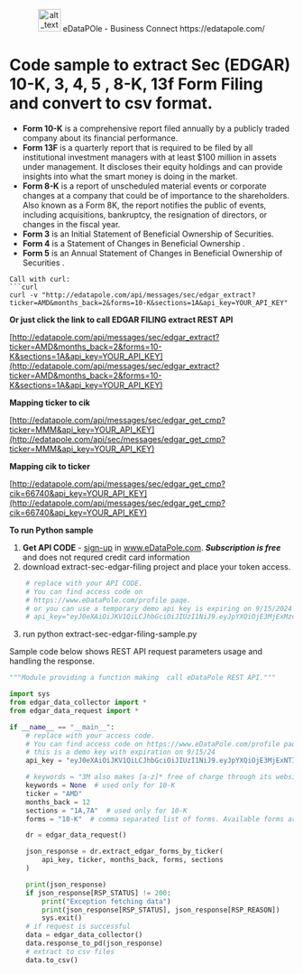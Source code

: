 <p align="center">
    <img alt="alt_text" width="40px" src="favicon.ico" />  eDataPOle - Business Connect  https://edatapole.com/
</p>

# Code sample to extract Sec (EDGAR) 10-K, 3, 4, 5 , 8-K, 13f Form Filing and convert to csv format.

- **Form 10-K** is a comprehensive report filed annually by a publicly traded company about its financial performance.
- **Form 13F** is a quarterly report that is required to be filed by all institutional investment managers with at least $100 million in assets under management. It discloses their equity holdings and can provide insights into what the smart money is doing in the market.
- **Form 8-K** is a report of unscheduled material events or corporate changes at a company that could be of importance to the shareholders. Also known as a Form 8K, the report notifies the public of events, including acquisitions, bankruptcy, the resignation of directors, or changes in the fiscal year.
- **Form 3** is an Initial Statement of Beneficial Ownership of Securities.
- **Form 4** is a Statement of Changes in Beneficial Ownership .
- **Form 5** is an Annual Statement of Changes in Beneficial Ownership of Securities .

````
Call with curl:
```curl
curl -v "http://edatapole.com/api/messages/sec/edgar_extract?ticker=AMD&months_back=2&forms=10-K&sections=1A&api_key=YOUR_API_KEY"
````

**Or just click the link to call EDGAR FILING extract REST API**

[http://edatapole.com/api/messages/sec/edgar_extract?ticker=AMD&months_back=2&forms=10-K&sections=1A&api_key=YOUR_API_KEY](http://edatapole.com/api/messages/sec/edgar_extract?ticker=AMD&months_back=2&forms=10-K&sections=1A&api_key=YOUR_API_KEY)

**Mapping ticker to cik**

[http://edatapole.com/api/messages/sec/edgar_get_cmp?ticker=MMM&api_key=YOUR_API_KEY](http://edatapole.com/api/sec/messages/edgar_get_cmp?ticker=MMM&api_key=YOUR_API_KEY)

**Mapping cik to ticker**

[http://edatapole.com/api/messages/sec/edgar_get_cmp?cik=66740&api_key=YOUR_API_KEY](http://edatapole.com/api/messages/sec/edgar_get_cmp?cik=66740&api_key=YOUR_API_KEY)

**To run Python sample**

1. **Get API CODE** - [sign-up](https://edatapole.com/profile) in www.eDataPole.com. **_Subscription is free_** and does not requred credit card information
2. download extract-sec-edgar-filing project and place your token access.

```python
    # replace with your API CODE.
    # You can find access code on
    # https://www.eDataPole.com/profile paqe.
    # or you can use a temporary demo api key is expiring on 9/15/2024
    # api_key="eyJ0eXAiOiJKV1QiLCJhbGciOiJIUzI1NiJ9.eyJpYXQiOjE3MjExMzc2MDcsImV4cCI6MTcyNjMyMTYwNywic3ViIjoiREVNTyJ9._ckRMgdDQL0wMjDwNmS4yHmwuoRd8U9uu7T7NDGg-Ow"
```

3. run
   python extract-sec-edgar-filing-sample.py

Sample code below shows REST API request parameters usage and handling the response.

```python
"""Module providing a function making  call eDataPole REST API."""

import sys
from edgar_data_collector import *
from edgar_data_request import *

if __name__ == "__main__":
    # replace with your access code.
    # You can find access code on https://www.eDataPole.com/profile paqe.
    # this is a demo key with expiration on 9/15/24
    api_key = "eyJ0eXAiOiJKV1QiLCJhbGciOiJIUzI1NiJ9.eyJpYXQiOjE3MjExNTIzNzQsImV4cCI6MTcyNjMzNjM3NCwic3ViIjoiYXV0aDB8NjY3YWEwMTQ1YjdiMmVkZjdmODc2ZTQ4In0.-wmcTCwYaT-0oWUdXUdU-1eT01qCXZzLx6dOnLKkYks"

    # keywords = "3M also makes [a-z]* free of charge through its website,3M expended approximately $316,PFAS manufacturing"
    keywords = None  # used only for 10-K
    ticker = "AMD"
    months_back = 12
    sections = "1A,7A"  # used only for 10-K
    forms = "10-K"  # comma separated list of forms. Available forms are  10-K,3,4,5,8-K,13f

    dr = edgar_data_request()

    json_response = dr.extract_edgar_forms_by_ticker(
        api_key, ticker, months_back, forms, sections
    )

    print(json_response)
    if json_response[RSP_STATUS] != 200:
        print("Exception fetching data")
        print(json_response[RSP_STATUS], json_response[RSP_REASON])
        sys.exit()
    # if request is successful
    data = edgar_data_collector()
    data.response_to_pd(json_response)
    # extract to csv files
    data.to_csv()
```
